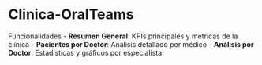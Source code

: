 # Clinica-OralTeams
Funcionalidades  - **Resumen General**: KPIs principales y métricas de la clínica - **Pacientes por Doctor**: Análisis detallado por médico - **Análisis por Doctor**: Estadísticas y gráficos por especialista

